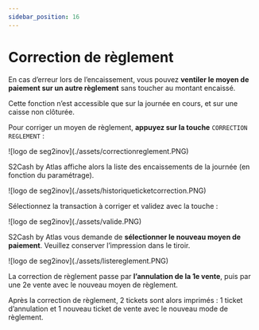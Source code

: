 ```yaml
---
sidebar_position: 16
---
```

# Correction de règlement 

En cas d’erreur lors de l’encaissement, vous pouvez **ventiler le moyen de paiement sur un autre règlement** sans toucher au montant encaissé.

Cette fonction n’est accessible que sur la journée en cours, et sur une caisse non clôturée.

Pour corriger un moyen de règlement, **appuyez sur la touche** ```CORRECTION REGLEMENT``` : 

<div className="contenaireImg">
    ![logo de seg2inov](./assets/correctionreglement.PNG)
</div>

S2Cash by Atlas affiche alors la liste des encaissements de la journée (en fonction du paramétrage).

<div className="contenaireImg">
    ![logo de seg2inov](./assets/historiqueticketcorrection.PNG)
</div>


Sélectionnez la transaction à corriger et validez avec la touche :

<div className="contenaireImg">
    ![logo de seg2inov](./assets/valide.PNG)
</div>


S2Cash by Atlas vous demande de **sélectionner le nouveau moyen de paiement**. Veuillez conserver l’impression dans le tiroir.

<div className="contenaireImg">
    ![logo de seg2inov](./assets/listereglement.PNG)
</div>

La correction de règlement passe par **l’annulation de la 1e vente**, puis par une 2e vente avec le nouveau moyen de règlement. 

Après la correction de règlement, 2 tickets sont alors imprimés : 1 ticket d’annulation et 1 nouveau ticket de vente avec le nouveau mode de règlement. 
